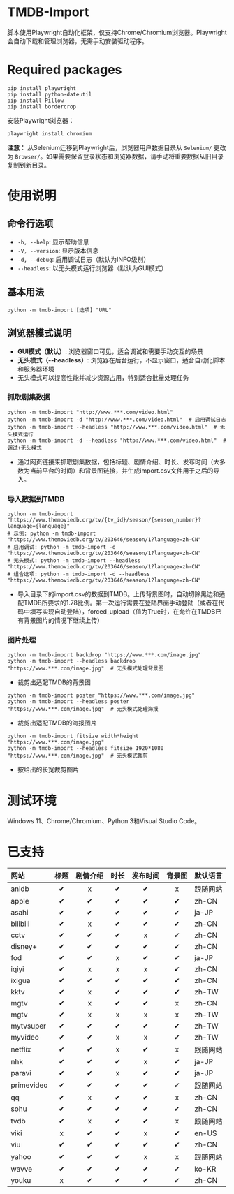 # TMDB-Import
脚本使用Playwright自动化框架，仅支持Chrome/Chromium浏览器。Playwright会自动下载和管理浏览器，无需手动安装驱动程序。

# Required packages
```
pip install playwright
pip install python-dateutil
pip install Pillow
pip install bordercrop
```

安装Playwright浏览器：
```
playwright install chromium
```

**注意：** 从Selenium迁移到Playwright后，浏览器用户数据目录从 `Selenium/` 更改为 `Browser/`。如果需要保留登录状态和浏览器数据，请手动将重要数据从旧目录复制到新目录。

# 使用说明

## 命令行选项
- `-h, --help`: 显示帮助信息
- `-V, --version`: 显示版本信息  
- `-d, --debug`: 启用调试日志（默认为INFO级别）
- `--headless`: 以无头模式运行浏览器（默认为GUI模式）

## 基本用法
```
python -m tmdb-import [选项] "URL"
```

## 浏览器模式说明
- **GUI模式（默认）**: 浏览器窗口可见，适合调试和需要手动交互的场景
- **无头模式（--headless）**: 浏览器在后台运行，不显示窗口，适合自动化脚本和服务器环境
- 无头模式可以提高性能并减少资源占用，特别适合批量处理任务

### 抓取剧集数据
```
python -m tmdb-import "http://www.***.com/video.html"
python -m tmdb-import -d "http://www.***.com/video.html"  # 启用调试日志
python -m tmdb-import --headless "http://www.***.com/video.html"  # 无头模式运行
python -m tmdb-import -d --headless "http://www.***.com/video.html"  # 调试+无头模式
```
- 通过网页链接来抓取剧集数据，包括标题、剧情介绍、时长、发布时间（大多数为当前平台的时间）和背景图链接，并生成import.csv文件用于之后的导入。

### 导入数据到TMDB
```
python -m tmdb-import "https://www.themoviedb.org/tv/{tv_id}/season/{season_number}?language={language}"
# 示例: python -m tmdb-import "https://www.themoviedb.org/tv/203646/season/1?language=zh-CN"
# 启用调试: python -m tmdb-import -d "https://www.themoviedb.org/tv/203646/season/1?language=zh-CN"
# 无头模式: python -m tmdb-import --headless "https://www.themoviedb.org/tv/203646/season/1?language=zh-CN"
# 组合选项: python -m tmdb-import -d --headless "https://www.themoviedb.org/tv/203646/season/1?language=zh-CN"
```
- 导入目录下的import.csv的数据到TMDB。上传背景图时，自动切除黑边和适配TMDB所要求的1.78比例。第一次运行需要在登陆界面手动登陆（或者在代码中填写实现自动登陆），forced_upload（值为True时，在允许在TMDB已有背景图片的情况下继续上传）

### 图片处理
```
python -m tmdb-import backdrop "https://www.***.com/image.jpg"
python -m tmdb-import --headless backdrop "https://www.***.com/image.jpg"  # 无头模式处理背景图
```
- 裁剪出适配TMDB的背景图

```
python -m tmdb-import poster "https://www.***.com/image.jpg"
python -m tmdb-import --headless poster "https://www.***.com/image.jpg"  # 无头模式处理海报
```
- 裁剪出适配TMDB的海报图片

```
python -m tmdb-import fitsize width*height "https://www.***.com/image.jpg"
python -m tmdb-import --headless fitsize 1920*1080 "https://www.***.com/image.jpg"  # 无头模式裁剪
```
- 按给出的长宽裁剪图片

# 测试环境
Windows 11、Chrome/Chromium、Python 3和Visual Studio Code。

# 已支持
| 网站 | 标题 | 剧情介绍 | 时长 | 发布时间 | 背景图 | 默认语言 |
| :-----| :----: | :----: | :----: | :----: | :----: | :----- |
| anidb | &#10004; | x | &#10004; | &#10004; | x | 跟随网站 |
| apple | &#10004; | &#10004; | &#10004; | &#10004; | &#10004; | zh-CN |
| asahi | &#10004; | &#10004; | &#10004; | &#10004; | &#10004; | ja-JP |
| bilibili | &#10004; | x | &#10004; | &#10004; | &#10004; | zh-CN |
| cctv | &#10004; | &#10004; | &#10004; | x | &#10004; | zh-CN |
| disney+ | &#10004; | &#10004; | &#10004; | &#10004; | &#10004; | zh-CN |
| fod | &#10004; | &#10004; | x | &#10004; | &#10004; | ja-JP |
| iqiyi | &#10004; | x | x | x | &#10004; | zh-CN |
| ixigua | &#10004; | &#10004; | &#10004; | &#10004; | &#10004; | zh-CN |
| kktv | &#10004; | x | &#10004; | &#10004; | &#10004; | zh-TW |
| mgtv | &#10004; | x | &#10004; | &#10004; | x | zh-CN |
| mgtv | &#10004; | x | x | x | x | zh-TW |
| mytvsuper | &#10004; | &#10004; | &#10004; | &#10004; | &#10004; | zh-TW |
| myvideo | &#10004; |  &#10004; | x | x | &#10004; | zh-TW |
| netflix | &#10004; | &#10004; | x | &#10004; | x | 跟随网站 |
| nhk | &#10004; | &#10004; | &#10004; | x | &#10004; | ja-JP |
| paravi | &#10004; | &#10004; | x | &#10004; | &#10004; | ja-JP |
| primevideo | &#10004; | &#10004; | &#10004; | &#10004; | &#10004; | 跟随网站 |
| qq | &#10004; | x | &#10004; | &#10004; | x | zh-CN |
| sohu | &#10004; | &#10004; | &#10004; | &#10004; | &#10004; | zh-CN |
| tvdb | &#10004; | x | &#10004; | &#10004; | x | 跟随网站 |
| viki | x | &#10004; | &#10004; | x | &#10004; | en-US |
| viu | &#10004; | &#10004; | &#10004; | &#10004; | &#10004; | zh-CN |
| yahoo | &#10004; | &#10004; | &#10004; | x | x | 跟随网站 |
| wavve | &#10004; | &#10004; | &#10004; | &#10004; | &#10004; | ko-KR |
| youku | x | &#10004; | &#10004; | &#10004; | &#10004; | zh-CN |
